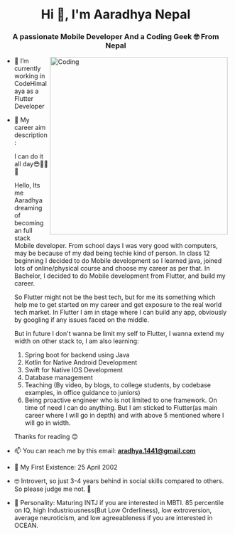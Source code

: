 <h1 align="center">Hi 👋, I'm Aaradhya Nepal</h1>
<h3 align="center">A passionate Mobile Developer And a Coding Geek 🤓 From Nepal</h3>
<img align="right" alt="Coding" width="400" src="https://cdnb.artstation.com/p/assets/images/images/028/991/999/original/anna-havrylyukh-.gif?1596125112">

- 🔭 I’m currently working in CodeHimalaya as a Flutter Developer

- 🌱 My career aim description:

    I can do it all day😎🤙🏻🔥

    Hello,
    Its me Aaradhya dreaming of becoming an full stack Mobile developer.
    From school days I was very good with computers, may be because of my dad being techie kind of person.
    In class 12 beginning I decided to do Mobile development so I learned java, joined lots of online/physical course and choose my career as per that.
    In Bachelor, I decided to do Mobile development from Flutter, and build my career.
    
    So Flutter might not be the best tech, but for me its something which help me to get started on my career and get exposure to the real world tech market. In Flutter I am in stage where I can build any app, obviously by googling if any issues faced on the middle.
    
    But in future I don't wanna be limit my self to Flutter, I wanna extend my width on other stack to,
    I am also learning:
    1) Spring boot for backend using Java
    2) Kotlin for Native Android Development
    3) Swift for Native IOS Development
    4) Database management
    5) Teaching (By video, by blogs, to college students, by codebase examples, in office guidance to juniors)
    6) Being proactive engineer who is not limited to one framework. On time of need I can do anything. But I am sticked to Flutter(as main career where I will go in depth) and with above 5 mentioned where I will go in width.
    
    Thanks for reading 😊

- 📫 You can reach me by this email: **aradhya.1441@gmail.com**

- 🥳 My First Existence: 25 April 2002

- 🤓 Introvert, so just 3-4 years behind in social skills compared to others. So please judge me not. 🥺

- 🥴 Personality: Maturing INTJ if you are interested in MBTI. 85 percentile on IQ, high Industriousness(But Low Orderliness), low extroversion, average neuroticism, and low agreeableness if you are interested in OCEAN.

